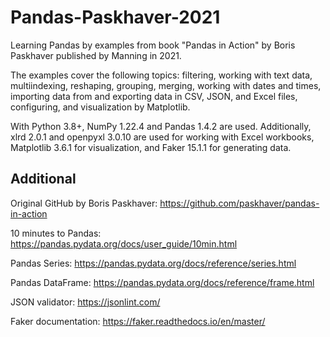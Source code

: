# Pandas-Paskhaver-2021

Learning Pandas by examples from book "Pandas in Action" by Boris Paskhaver published by Manning in 2021.

The examples cover the following topics:
filtering, working with text data, multiindexing, reshaping, grouping, merging, working with dates and times, importing data from and exporting data in CSV, JSON, and Excel files, configuring, and visualization by Matplotlib.

With Python 3.8+, NumPy 1.22.4 and Pandas 1.4.2 are used. Additionally, xlrd 2.0.1 and openpyxl 3.0.10 are used for working with Excel workbooks, Matplotlib 3.6.1 for visualization, and Faker 15.1.1 for generating data. 

## Additional

Original GitHub by Boris Paskhaver:
https://github.com/paskhaver/pandas-in-action

10 minutes to Pandas:
https://pandas.pydata.org/docs/user_guide/10min.html

Pandas Series: 
https://pandas.pydata.org/docs/reference/series.html

Pandas DataFrame:
https://pandas.pydata.org/docs/reference/frame.html

JSON validator:
https://jsonlint.com/

Faker documentation:
https://faker.readthedocs.io/en/master/
